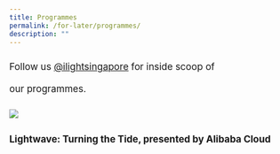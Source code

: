 ```yaml
---
title: Programmes
permalink: /for-later/programmes/
description: ""
---
```

<p style="font-size:17px; line-height:40px">
Follow us <a target="_blank" href="https://www.instagram.com/ilightsingapore/">@ilightsingapore</a> for inside scoop of our&nbsp;programmes.</p>

<a href="/programmes/lightwave-turning-the-tide"><img src="/images/Programmes/lightwave%20kv%20r2-min.png" align="left"></a>
<br>
<p></p><p style="font-size:17px; line-height:40px">
<b>Lightwave: Turning the Tide, presented by Alibaba Cloud</b><br><br>
</p>